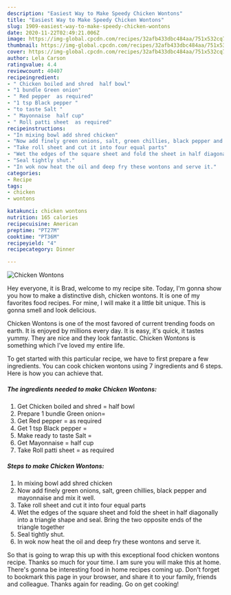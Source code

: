 ```yaml
---
description: "Easiest Way to Make Speedy Chicken Wontons"
title: "Easiest Way to Make Speedy Chicken Wontons"
slug: 1909-easiest-way-to-make-speedy-chicken-wontons
date: 2020-11-22T02:49:21.006Z
image: https://img-global.cpcdn.com/recipes/32afb433dbc484aa/751x532cq70/chicken-wontons-recipe-main-photo.jpg
thumbnail: https://img-global.cpcdn.com/recipes/32afb433dbc484aa/751x532cq70/chicken-wontons-recipe-main-photo.jpg
cover: https://img-global.cpcdn.com/recipes/32afb433dbc484aa/751x532cq70/chicken-wontons-recipe-main-photo.jpg
author: Lela Carson
ratingvalue: 4.4
reviewcount: 40407
recipeingredient:
- " Chicken boiled and shred  half bowl"
- "1 bundle Green onion"
- " Red pepper  as required"
- "1 tsp Black pepper "
- "to taste Salt "
- " Mayonnaise  half cup"
- " Roll patti sheet  as required"
recipeinstructions:
- "In mixing bowl add shred chicken"
- "Now add finely green onions, salt, green chillies, black pepper and mayonnaise and mix it well."
- "Take roll sheet and cut it into four equal parts"
- "Wet the edges of the square sheet and fold the sheet in half diagonally into a triangle shape and seal. Bring the two opposite ends of the triangle together"
- "Seal tightly shut."
- "In wok now heat the oil and deep fry these wontons and serve it."
categories:
- Recipe
tags:
- chicken
- wontons

katakunci: chicken wontons 
nutrition: 165 calories
recipecuisine: American
preptime: "PT27M"
cooktime: "PT36M"
recipeyield: "4"
recipecategory: Dinner

---
```



![Chicken Wontons](https://img-global.cpcdn.com/recipes/32afb433dbc484aa/751x532cq70/chicken-wontons-recipe-main-photo.jpg)

Hey everyone, it is Brad, welcome to my recipe site. Today, I'm gonna show you how to make a distinctive dish, chicken wontons. It is one of my favorites food recipes. For mine, I will make it a little bit unique. This is gonna smell and look delicious.



Chicken Wontons is one of the most favored of current trending foods on earth. It is enjoyed by millions every day. It is easy, it's quick, it tastes yummy. They are nice and they look fantastic. Chicken Wontons is something which I've loved my entire life.


To get started with this particular recipe, we have to first prepare a few ingredients. You can cook chicken wontons using 7 ingredients and 6 steps. Here is how you can achieve that.

<!--inarticleads1-->

##### The ingredients needed to make Chicken Wontons:

1. Get  Chicken boiled and shred = half bowl
1. Prepare 1 bundle Green onion=
1. Get  Red pepper = as required
1. Get 1 tsp Black pepper =
1. Make ready to taste Salt =
1. Get  Mayonnaise = half cup
1. Take  Roll patti sheet = as required




<!--inarticleads2-->

##### Steps to make Chicken Wontons:

1. In mixing bowl add shred chicken
1. Now add finely green onions, salt, green chillies, black pepper and mayonnaise and mix it well.
1. Take roll sheet and cut it into four equal parts
1. Wet the edges of the square sheet and fold the sheet in half diagonally into a triangle shape and seal. Bring the two opposite ends of the triangle together
1. Seal tightly shut.
1. In wok now heat the oil and deep fry these wontons and serve it.




So that is going to wrap this up with this exceptional food chicken wontons recipe. Thanks so much for your time. I am sure you will make this at home. There's gonna be interesting food in home recipes coming up. Don't forget to bookmark this page in your browser, and share it to your family, friends and colleague. Thanks again for reading. Go on get cooking!
